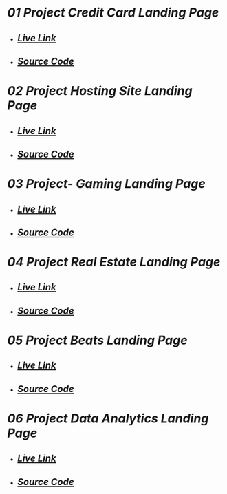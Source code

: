 # _01 Project Credit Card Landing Page_
- ## _[Live Link](https://amazing-pasca-3e716f.netlify.app/)_
- ## _[Source Code](https://github.com/krrishmittal/FSJS2.0/tree/main/Tailwind%20CSS)_
# _02 Project Hosting Site Landing Page_
- ## _[Live Link](https://musical-longma-6e7b4b.netlify.app/)_
- ## _[Source Code](https://github.com/krrishmittal/FSJS2.0/tree/main/Tailwind%20CSS/02_Project-%20Hosting%20Site%20Landing%20Page)_
# _03 Project- Gaming Landing Page_
- ## _[Live Link]()_
- ## _[Source Code]()_
# _04 Project Real Estate Landing Page_
- ## _[Live Link]()_
- ## _[Source Code]()_
# _05 Project Beats Landing Page_
- ## _[Live Link]()_
- ## _[Source Code]()_
# _06 Project Data Analytics Landing Page_
- ## _[Live Link]()_
- ## _[Source Code]()_
